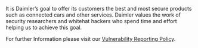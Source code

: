 <!-- SPDX-License-Identifier: MIT -->
<!-- Copyright (c) 2021 Daimler TSS GmbH -->
It is Daimler’s goal to offer its customers the best and most secure products such as connected cars and other services. Daimler values the work of security researchers and whitehat hackers who spend time and effort helping us to achieve this goal.

For further Information please visit our [Vulnerability Reporting Policy](https://www.daimler.com/whitehat/).

